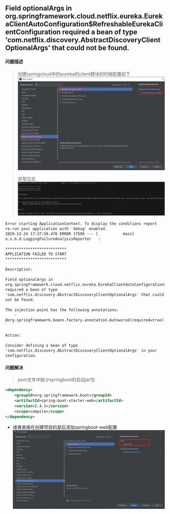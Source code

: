 ## Field optionalArgs in org.springframework.cloud.netflix.eureka.EurekaClientAutoConfiguration$RefreshableEurekaClientConfiguration required a bean of type 'com.netflix.discovery.AbstractDiscoveryClientOptionalArgs' that could not be found.

#### 问题描述
> 创建springcloud中的eureka的client模块的时候配置如下
![eureka-client配置](../resource/bug/bug-springcloud-eureka-client配置.jpg)

> 异常日志
![eureka-client启动报错](../resource/bug/bug-springcloud-eureka-client启动报错.jpg)
```shell
Error starting ApplicationContext. To display the conditions report re-run your application with 'debug' enabled.
2020-12-24 17:37:50.476 ERROR 17596 --- [           main] o.s.b.d.LoggingFailureAnalysisReporter   : 

***************************
APPLICATION FAILED TO START
***************************

Description:

Field optionalArgs in org.springframework.cloud.netflix.eureka.EurekaClientAutoConfiguration$RefreshableEurekaClientConfiguration required a bean of type 'com.netflix.discovery.AbstractDiscoveryClientOptionalArgs' that could not be found.

The injection point has the following annotations:
	- @org.springframework.beans.factory.annotation.Autowired(required=true)


Action:

Consider defining a bean of type 'com.netflix.discovery.AbstractDiscoveryClientOptionalArgs' in your configuration.
```

#### 问题解决
> pom文件中缺少springboot的启动jar包
```xml
<dependency>
    <groupId>org.springframework.boot</groupId>
    <artifactId>spring-boot-starter-web</artifactId>
    <version>2.4.1</version>
    <scope>compile</scope>
</dependency>
```
* 或者直接在创建项目的是后添加springboot-web配置
![eureka-client创建](../resource/bug/bug-eureka-client创建.jpg)



